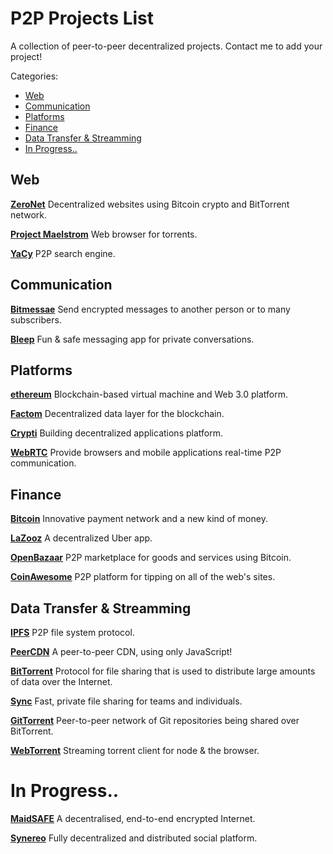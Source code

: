 # P2P Projects List

A collection of peer-to-peer decentralized projects. Contact me to add your project!

Categories:

* [Web](#web)
* [Communication](#communication)
* [Platforms](#platforms)
* [Finance](#finance)
* [Data Transfer & Streamming](#data-transfer--streamming)
* [In Progress..](#in-progress--)


## Web

[**ZeroNet**](https://github.com/HelloZeroNet/ZeroNet)
Decentralized websites using Bitcoin crypto and BitTorrent network.

[**Project Maelstrom**](http://project-maelstrom.bittorrent.com/)
Web browser for torrents.

[**YaCy**](http://yacy.net/en/index.html)
P2P search engine.



## Communication

[**Bitmessae**](https://bitmessage.org/wiki/Main_Page)
Send encrypted messages to another person or to many subscribers.

[**Bleep**](http://www.bleep.pm/)
Fun & safe messaging app for private conversations.


## Platforms ##

[**ethereum**](https://www.ethereum.org/)
Blockchain-based virtual machine and Web 3.0 platform.

[**Factom**](http://factom.org/)
Decentralized data layer for the blockchain.

[**Crypti**](https://crypti.me/)
Building decentralized applications platform.

[**WebRTC**](http://www.webrtc.org/)
Provide browsers and mobile applications real-time P2P communication.


## Finance

[**Bitcoin**](https://bitcoin.org/en/)
Innovative payment network and a new kind of money.

[**LaZooz**](http://lazooz.org/)
A decentralized Uber app.

[**OpenBazaar**](https://openbazaar.org/)
P2P marketplace for goods and services using Bitcoin.

[**CoinAwesome**](http://coinawesome.com/)
P2P platform for tipping on all of the web's sites.



## Data Transfer & Streamming

[**IPFS**](http://ipfs.io/)
P2P file system protocol.

[**PeerCDN**](http://peercdn.com)
A peer-to-peer CDN, using only JavaScript!

[**BitTorrent**](http://www.bittorrent.com/)
Protocol for file sharing that is used to distribute large amounts of data over the Internet.

[**Sync**](https://www.getsync.com/)
Fast, private file sharing for teams and individuals.

[**GitTorrent**](https://github.com/cjb/GitTorrent)
Peer-to-peer network of Git repositories being shared over BitTorrent.

[**WebTorrent**](https://github.com/feross/webtorrent)
Streaming torrent client for node & the browser.



# In Progress..

[**MaidSAFE**](http://maidsafe.net/)
A decentralised, end-to-end encrypted Internet.

[**Synereo**](http://www.synereo.com/)
Fully decentralized and distributed social platform.